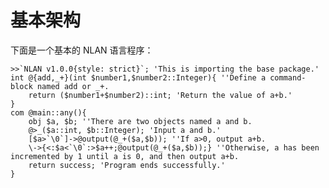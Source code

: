 # 基本架构<!-- {docsify-ignore} -->

下面是一个基本的 NLAN 语言程序：

<pre class="language-nlan match-braces rainbow-braces line-numbers" language="nlan"><code>>>`NLAN v1.0.0{style: strict}`; 'This is importing the base package.'
int @{add,_+}(int $number1,$number2::Integer){ ''Define a command-block named add or _+.
	return ($number1+$number2)::int; 'Return the value of a+b.'
}
com @main::any(){
	obj $a, $b; ''There are two objects named a and b.
	@>_($a::int, $b::Integer); 'Input a and b.'
	[$a>`\0`]->@output(@_+($a,$b)); ''If a>0, output a+b.
	\->{<:$a<`\0`:>$a++;@output(@_+($a,$b));} ''Otherwise, a has been incremented by 1 until a is 0, and then output a+b.
	return success; 'Program ends successfully.'
}</code></pre>

